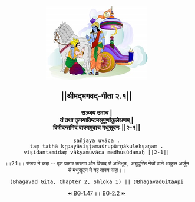 <center><img src="../../asset/BG.png" alt="#API #bhagavadgitaapi #slok #nodejs #js #api #gitaapi #krishna #hinduism #vedic #ISKCON #shreemadbhagavadgita #technology"/>
<h2>||श्रीमद्‍भगवद्‍-गीता २.१||</h2>
<h3>सञ्जय उवाच |<br/>तं तथा कृपयाविष्टमश्रुपूर्णाकुलेक्षणम् |<br/>विषीदन्तमिदं वाक्यमुवाच मधुसूदनः ||२-१||</h3>
<pre>sañjaya uvāca .<br/>taṃ tathā kṛpayāviṣṭamaśrupūrṇākulekṣaṇam .<br/>viṣīdantamidaṃ vākyamuvāca madhusūdanaḥ ||2-1||</pre>
<p>।।2.1।। संजय ने कहा -- इस प्रकार करुणा और विषाद से अभिभूत,  अश्रुपूरित नेत्रों वाले आकुल अर्जुन से मधुसूदन ने यह वाक्य कहा।।</p>
<pre>(Bhagavad Gita, Chapter 2, Shloka 1) || <a href="https://twitter.com/bhagavadgitaapi">@BhagavadGitaApi</a></pre><a href="../../1/47">⏪  BG-1.47</a><b>        ।।        </b><a href="../../2/2">BG-2.2  ⏩</a></center>